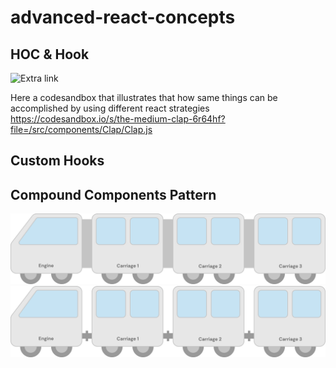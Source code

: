 # advanced-react-concepts

## HOC & Hook
![Extra link](https://dev-advanced-react-patterns-ultrasimplified.netlify.app/the-medium-clap)


Here a codesandbox that illustrates that how same things can be accomplished by using different react strategies
https://codesandbox.io/s/the-medium-clap-6r64hf?file=/src/components/Clap/Clap.js

## Custom Hooks

## Compound Components Pattern
<img src="./style2.svg" />
<img src="./style1.svg" />
